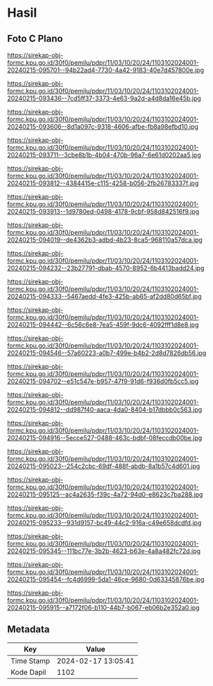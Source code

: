 # Hasil

## Foto C Plano

https://sirekap-obj-formc.kpu.go.id/30f0/pemilu/pdpr/11/03/10/20/24/1103102024001-20240215-095701--94b22ad4-7730-4a42-9183-40e7d457800e.jpg

https://sirekap-obj-formc.kpu.go.id/30f0/pemilu/pdpr/11/03/10/20/24/1103102024001-20240215-093436--7cd5ff37-3373-4e63-9a2d-a4d8da16e45b.jpg

https://sirekap-obj-formc.kpu.go.id/30f0/pemilu/pdpr/11/03/10/20/24/1103102024001-20240215-093606--8d1a097c-9318-4606-afbe-fb8a98efbd10.jpg

https://sirekap-obj-formc.kpu.go.id/30f0/pemilu/pdpr/11/03/10/20/24/1103102024001-20240215-093711--3cbe8b1b-4b04-470b-96a7-6e61d0202aa5.jpg

https://sirekap-obj-formc.kpu.go.id/30f0/pemilu/pdpr/11/03/10/20/24/1103102024001-20240215-093812--4384415e-c115-4258-b056-2fb26783337f.jpg

https://sirekap-obj-formc.kpu.go.id/30f0/pemilu/pdpr/11/03/10/20/24/1103102024001-20240215-093913--1d9780ed-0498-4178-9cbf-958d842516f9.jpg

https://sirekap-obj-formc.kpu.go.id/30f0/pemilu/pdpr/11/03/10/20/24/1103102024001-20240215-094019--de4362b3-adbd-4b23-8ca5-968110a57dca.jpg

https://sirekap-obj-formc.kpu.go.id/30f0/pemilu/pdpr/11/03/10/20/24/1103102024001-20240215-094232--23b27791-dbab-4570-8952-6b4413badd24.jpg

https://sirekap-obj-formc.kpu.go.id/30f0/pemilu/pdpr/11/03/10/20/24/1103102024001-20240215-094333--5467aedd-4fe3-425b-ab65-af2dd80d65bf.jpg

https://sirekap-obj-formc.kpu.go.id/30f0/pemilu/pdpr/11/03/10/20/24/1103102024001-20240215-094442--6c56c6e8-7ea5-459f-9dc6-4092fff1d8e8.jpg

https://sirekap-obj-formc.kpu.go.id/30f0/pemilu/pdpr/11/03/10/20/24/1103102024001-20240215-094546--57a60223-a0b7-499e-b4b2-2d8d7826db56.jpg

https://sirekap-obj-formc.kpu.go.id/30f0/pemilu/pdpr/11/03/10/20/24/1103102024001-20240215-094702--e51c547e-b957-47f9-91d6-f936d0fb5cc5.jpg

https://sirekap-obj-formc.kpu.go.id/30f0/pemilu/pdpr/11/03/10/20/24/1103102024001-20240215-094812--dd987f40-aaca-4da0-8404-b17dbbb0c563.jpg

https://sirekap-obj-formc.kpu.go.id/30f0/pemilu/pdpr/11/03/10/20/24/1103102024001-20240215-094916--5ecce527-0488-463c-bdbf-08feccdb00be.jpg

https://sirekap-obj-formc.kpu.go.id/30f0/pemilu/pdpr/11/03/10/20/24/1103102024001-20240215-095023--254c2cbc-69df-488f-abdb-8a1b57c4d601.jpg

https://sirekap-obj-formc.kpu.go.id/30f0/pemilu/pdpr/11/03/10/20/24/1103102024001-20240215-095125--ac4a2635-f39c-4a72-94d0-e8623c7ba288.jpg

https://sirekap-obj-formc.kpu.go.id/30f0/pemilu/pdpr/11/03/10/20/24/1103102024001-20240215-095233--931d9157-bc49-44c2-916a-c49e658dcdfd.jpg

https://sirekap-obj-formc.kpu.go.id/30f0/pemilu/pdpr/11/03/10/20/24/1103102024001-20240215-095345--111bc77e-3b2b-4623-b63e-4a8a482fc72d.jpg

https://sirekap-obj-formc.kpu.go.id/30f0/pemilu/pdpr/11/03/10/20/24/1103102024001-20240215-095454--fc4d6999-5da1-46ce-9680-0d63345876be.jpg

https://sirekap-obj-formc.kpu.go.id/30f0/pemilu/pdpr/11/03/10/20/24/1103102024001-20240215-095915--a7172f06-b110-44b7-b067-eb06b2e352a0.jpg


## Metadata

| Key        | Value               |
| ---------- | ------------------- |
| Time Stamp | 2024-02-17 13:05:41 |
| Kode Dapil | 1102                |



